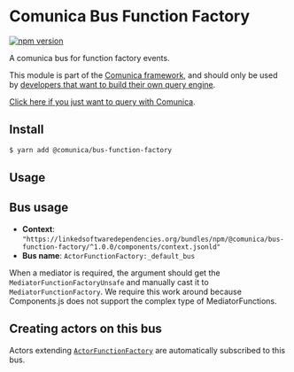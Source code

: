 # Comunica Bus Function Factory

[![npm version](https://badge.fury.io/js/%40comunica%2Fbus-function-factory.svg)](https://www.npmjs.com/package/@comunica/bus-function-factory)

A comunica bus for function factory events.

This module is part of the [Comunica framework](https://github.com/comunica/comunica),
and should only be used by [developers that want to build their own query engine](https://comunica.dev/docs/modify/).

[Click here if you just want to query with Comunica](https://comunica.dev/docs/query/).

## Install

```bash
$ yarn add @comunica/bus-function-factory
```

## Usage

## Bus usage

* **Context**: `"https://linkedsoftwaredependencies.org/bundles/npm/@comunica/bus-function-factory/^1.0.0/components/context.jsonld"`
* **Bus name**: `ActorFunctionFactory:_default_bus`

When a mediator is required, the argument should get the `MediatorFunctionFactoryUnsafe` and manually cast it to `MediatorFunctionFactory`.
We require this work around because Components.js does not support the complex type of MediatorFunctions.

## Creating actors on this bus

Actors extending [`ActorFunctionFactory`](TODO:jsdoc_url) are automatically subscribed to this bus.
